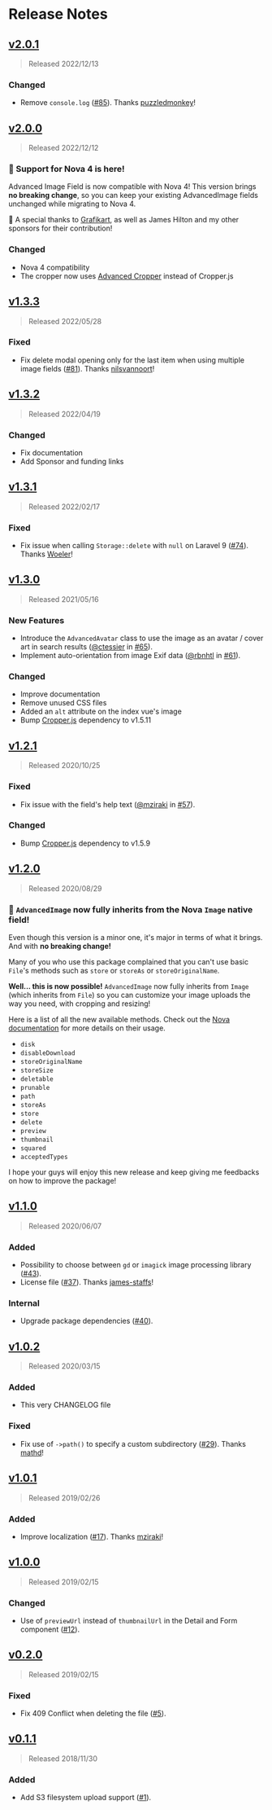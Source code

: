 # Release Notes

## [v2.0.1](https://github.com/ctessier/nova-advanced-image-field/compare/v2.0.0...v2.0.1)

> Released 2022/12/13

### Changed

- Remove `console.log` ([#85](https://github.com/ctessier/nova-advanced-image-field/pull/85)). Thanks [puzzledmonkey](https://github.com/puzzledmonkey)!

## [v2.0.0](https://github.com/ctessier/nova-advanced-image-field/compare/v1.3.3...v2.0.0)

> Released 2022/12/12

### 🎉 Support for Nova 4 is here!

Advanced Image Field is now compatible with Nova 4! This version brings **no breaking change**, so you can keep your existing AdvancedImage fields unchanged while migrating to Nova 4.

👏 A special thanks to [Grafikart](https://github.com/Grafikart), as well as James Hilton and my other sponsors for their contribution!

### Changed

- Nova 4 compatibility
- The cropper now uses [Advanced Cropper](https://advanced-cropper.github.io/vue-advanced-cropper/) instead of Cropper.js

## [v1.3.3](https://github.com/ctessier/nova-advanced-image-field/compare/v1.3.2...v1.3.3)

> Released 2022/05/28

### Fixed

- Fix delete modal opening only for the last item when using multiple image fields ([#81](https://github.com/ctessier/nova-advanced-image-field/pull/81)). Thanks [nilsvannoort](https://github.com/nilsvannoort)!

## [v1.3.2](https://github.com/ctessier/nova-advanced-image-field/compare/v1.3.1...v1.3.2)

> Released 2022/04/19

### Changed

- Fix documentation
- Add Sponsor and funding links

## [v1.3.1](https://github.com/ctessier/nova-advanced-image-field/compare/v1.3.0...v1.3.1)

> Released 2022/02/17

### Fixed

- Fix issue when calling `Storage::delete` with `null` on Laravel 9 ([#74](https://github.com/ctessier/nova-advanced-image-field/pull/74)). Thanks [Woeler](https://github.com/Woeler)!

## [v1.3.0](https://github.com/ctessier/nova-advanced-image-field/compare/v1.2.1...v1.3.0)

> Released 2021/05/16

### New Features

- Introduce the `AdvancedAvatar` class to use the image as an avatar / cover art in search results ([@ctessier](https://github.com/ctessier) in [#65](https://github.com/ctessier/nova-advanced-image-field/pull/65)).
- Implement auto-orientation from image Exif data ([@rbnhtl](https://github.com/rbnhtl) in [#61](https://github.com/ctessier/nova-advanced-image-field/pull/61)).

### Changed

- Improve documentation
- Remove unused CSS files
- Added an `alt` attribute on the index vue's image
- Bump [Cropper.js](https://github.com/fengyuanchen/cropperjs) dependency to v1.5.11

## [v1.2.1](https://github.com/ctessier/nova-advanced-image-field/compare/v1.2.0...v1.2.1)

> Released 2020/10/25

### Fixed

- Fix issue with the field's help text ([@mziraki](https://github.com/mziraki) in [#57](https://github.com/ctessier/nova-advanced-image-field/pull/57)).

### Changed

- Bump [Cropper.js](https://github.com/fengyuanchen/cropperjs) dependency to v1.5.9

## [v1.2.0](https://github.com/ctessier/nova-advanced-image-field/compare/v1.1.0...v1.2.0)

> Released 2020/08/29

### 🎉 `AdvancedImage` now fully inherits from the Nova `Image` native field!

Even though this version is a minor one, it's major in terms of what it brings. And with **no breaking change!**

Many of you who use this package complained that you can't use basic `File`'s methods such as `store` or `storeAs` or `storeOriginalName`.

**Well... this is now possible!** `AdvancedImage` now fully inherits from `Image` (which inherits from `File`) so you can customize your image uploads the way you need, with cropping and resizing!

Here is a list of all the new available methods. Check out the [Nova documentation](https://nova.laravel.com/docs/3.0/resources/file-fields.html) for more details on their usage.

- `disk`
- `disableDownload`
- `storeOriginalName`
- `storeSize`
- `deletable`
- `prunable`
- `path`
- `storeAs`
- `store`
- `delete`
- `preview`
- `thumbnail`
- `squared`
- `acceptedTypes`

I hope your guys will enjoy this new release and keep giving me feedbacks on how to improve the package!

## [v1.1.0](https://github.com/ctessier/nova-advanced-image-field/compare/v1.0.2...v1.1.0)

> Released 2020/06/07

### Added

- Possibility to choose between `gd` or `imagick` image processing library ([#43](https://github.com/ctessier/nova-advanced-image-field/pull/43)).
- License file ([#37](https://github.com/ctessier/nova-advanced-image-field/pull/37)). Thanks [james-staffs](https://github.com/james-staffs)!

### Internal

- Upgrade package dependencies ([#40](https://github.com/ctessier/nova-advanced-image-field/pull/40)).

## [v1.0.2](https://github.com/ctessier/nova-advanced-image-field/compare/v1.0.1...v1.0.2)

> Released 2020/03/15

### Added

- This very CHANGELOG file

### Fixed

- Fix use of `->path()` to specify a custom subdirectory ([#29](https://github.com/ctessier/nova-advanced-image-field/pull/29)). Thanks [mathd](https://github.com/mathd)!

## [v1.0.1](https://github.com/ctessier/nova-advanced-image-field/compare/v1.0.0...v1.0.1)

> Released 2019/02/26

### Added

- Improve localization ([#17](https://github.com/ctessier/nova-advanced-image-field/pull/17)). Thanks [mziraki](https://github.com/mziraki)!

## [v1.0.0](https://github.com/ctessier/nova-advanced-image-field/compare/v0.2.0...v1.0.0)

> Released 2019/02/15

### Changed

- Use of `previewUrl` instead of `thumbnailUrl` in the Detail and Form component ([#12](https://github.com/ctessier/nova-advanced-image-field/pull/12)).

## [v0.2.0](https://github.com/ctessier/nova-advanced-image-field/compare/v0.1.1...v0.2.0)

> Released 2019/02/15

### Fixed

- Fix 409 Conflict when deleting the file ([#5](https://github.com/ctessier/nova-advanced-image-field/pull/5)).

## [v0.1.1](https://github.com/ctessier/nova-advanced-image-field/compare/v0.1.0...v0.1.1)

> Released 2018/11/30

### Added

- Add S3 filesystem upload support ([#1](https://github.com/ctessier/nova-advanced-image-field/pull/1)).
